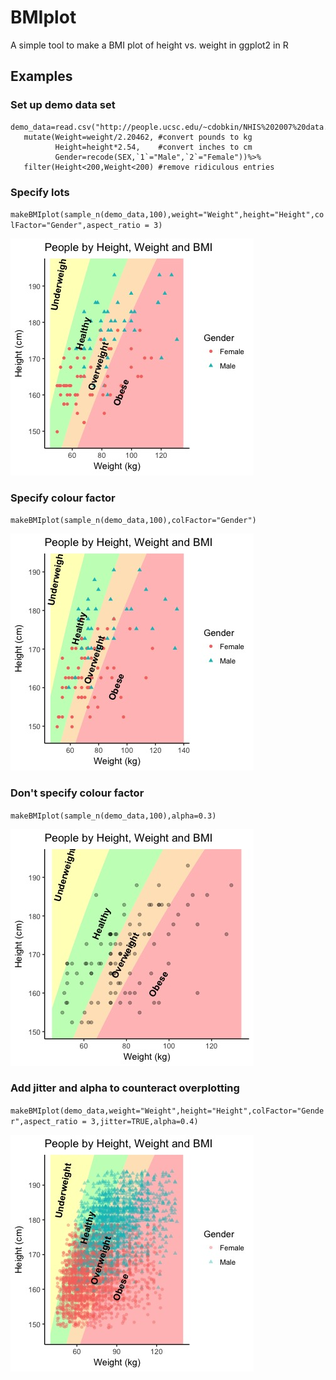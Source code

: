 # BMIplot
A simple tool to make a BMI plot of height vs. weight in ggplot2 in R

## Examples
 
### Set up demo data set
```
demo_data=read.csv("http://people.ucsc.edu/~cdobkin/NHIS%202007%20data.csv")%>%
   mutate(Weight=weight/2.20462, #convert pounds to kg
          Height=height*2.54,    #convert inches to cm
          Gender=recode(SEX,`1`="Male",`2`="Female"))%>%
   filter(Height<200,Weight<200) #remove ridiculous entries
```
   
   
### Specify lots
`makeBMIplot(sample_n(demo_data,100),weight="Weight",height="Height",colFactor="Gender",aspect_ratio = 3)`

![Example 1](BMIex1.jpeg)

### Specify colour factor
`makeBMIplot(sample_n(demo_data,100),colFactor="Gender")`

![Example 2](BMIex2.jpeg)

### Don't specify colour factor
`makeBMIplot(sample_n(demo_data,100),alpha=0.3)`

![Example 3](BMIex3.jpeg)

### Add jitter and alpha to counteract overplotting
`makeBMIplot(demo_data,weight="Weight",height="Height",colFactor="Gender",aspect_ratio = 3,jitter=TRUE,alpha=0.4)` 

![Example 4](BMIex4.jpeg)
